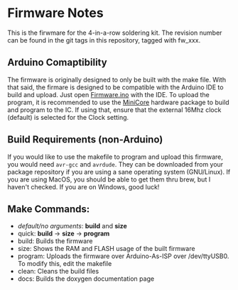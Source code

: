 # Firmware Notes
This is the firwmare for the 4-in-a-row soldering kit. The revision number can be found in the git tags in this repository, tagged with fw_xxx.

## Arduino Comaptibility
The firmware is originally designed to only be built with the make file. With that said, the firmare is designed to be compatible with the Arduino IDE to build and upload. Just open [Firmware.ino](Firmware/Firmware.ino) with the IDE.
To upload the program, it is recommended to use the [MiniCore](https://github.com/MCUdude/MiniCore) hardware package to build and program to the IC. If using that, ensure that the external 16Mhz clock (default) is selected for the Clock setting.

## Build Requirements (non-Arduino)
If you would like to use the makefile to program and upload this firmware, you would need `avr-gcc` and `avrdude`. They can be downloaded from your package repository if you are using a sane operating system (GNU/Linux). If you are using MacOS, you should be able to get them thru brew, but I haven't checked. If you are on Windows, good luck!

## Make Commands:
- *default/no arguments*: **build** and **size**
- quick: **build** -> **size** -> **program**
- build: Builds the firmware
- size: Shows the RAM and FLASH usage of the built firmware
- program: Uploads the firmware over Arduino-As-ISP over /dev/ttyUSB0. To modify this, edit the makefile
- clean: Cleans the build files
- docs: Builds the doxygen documentation page

